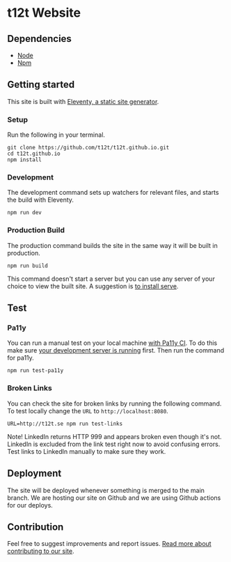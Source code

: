 # t12t Website

## Dependencies

- [Node](https://nodejs.org)
- [Npm](https://www.npmjs.com)

## Getting started

This site is built with [Eleventy, a static site generator](https://www.11ty.dev/).

### Setup

Run the following in your terminal.

```
git clone https://github.com/t12t/t12t.github.io.git
cd t12t.github.io
npm install
```

### Development

The development command sets up watchers for relevant files, and starts the build with Eleventy.

```
npm run dev
```

### Production Build

The production command builds the site in the same way it will be built in production.

```
npm run build
```

This command doesn't start a server but you can use any server of your choice to view the built site. A suggestion is [to install serve](https://www.npmjs.com/package/serve).

## Test

### Pa11y

You can run a manual test on your local machine [with Pa11y CI](https://github.com/pa11y/pa11y-ci).
To do this make sure [your development server is running](#development) first. Then run the command for pa11y.

```
npm run test-pa11y
```

### Broken Links

You can check the site for broken links by running the following command. To test locally change the `URL` to `http://localhost:8080`.

```
URL=http://t12t.se npm run test-links
```

Note! LinkedIn returns HTTP 999 and appears broken even though it's not. LinkedIn is excluded from the link test right now to avoid confusing errors. Test links to LinkedIn manually to make sure they work.

## Deployment

The site will be deployed whenever something is merged to the main branch. We are hosting our site on Github and we are using Github actions for our deploys.

## Contribution

Feel free to suggest improvements and report issues. [Read more about contributing to our site](CONTRIBUTING.md).
